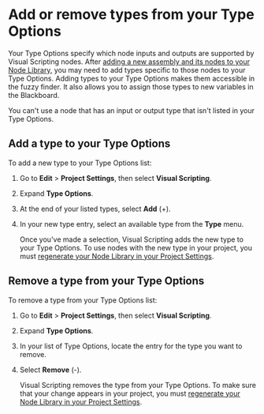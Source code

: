 # Add or remove types from your Type Options

Your Type Options specify which node inputs and outputs are supported by Visual Scripting nodes. After [adding a new assembly and its nodes to your Node Library](vs-add-remove-node-library.md), you may need to add types specific to those nodes to your Type Options. Adding types to your Type Options makes them accessible in the fuzzy finder. It also allows you to assign those types to new variables in the Blackboard.

You can't use a node that has an input or output type that isn't listed in your Type Options. 

## Add a type to your Type Options 

To add a new type to your Type Options list: 

1. Go to **Edit** &gt; **Project Settings**, then select **Visual Scripting**. 
2. Expand **Type Options**. 
3. At the end of your listed types, select **Add** (+).
4. In your new type entry, select an available type from the **Type** menu. 

    Once you've made a selection, Visual Scripting adds the new type to your Type Options. To use nodes with the new type in your project, you must [regenerate your Node Library in your Project Settings](vs-configuration.md).

## Remove a type from your Type Options 

To remove a type from your Type Options list: 

1. Go to **Edit** &gt; **Project Settings**, then select **Visual Scripting**. 
2. Expand **Type Options**. 
3. In your list of Type Options, locate the entry for the type you want to remove. 
4. Select **Remove** (-).

    Visual Scripting removes the type from your Type Options. To make sure that your change appears in your project, you must [regenerate your Node Library in your Project Settings](vs-configuration.md). 